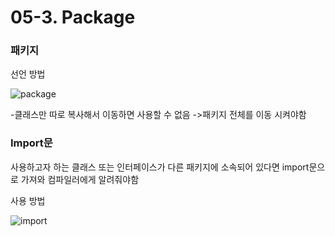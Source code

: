 # 05-3. Package

<h3>패키지</h3>

선언 방법

![package](https://user-images.githubusercontent.com/102217688/179445428-4e1fae07-d678-422d-b831-8712b595bd74.png)

-클래스만 따로 복사해서 이동하면 사용할 수 없음
->패키지 전체를 이동 시켜야함

<h3>Import문</h3>

사용하고자 하는 클래스 또는 인터페이스가 다른 패키지에 소속되어 있다면 import문으로 가져와 컴파일러에게 알려줘야함

사용 방법

![import](https://user-images.githubusercontent.com/102217688/179445830-31ffccf0-d31d-4cda-98d4-b609fcc61969.png)
